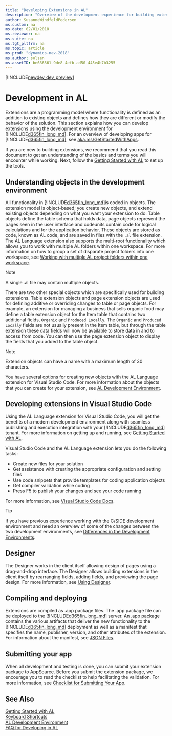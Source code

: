 ```yaml
---
title: "Developing Extensions in AL"
description: "Overview of the development experience for building extensions using the AL language."
author: SusanneWindfeldPedersen
ms.custom: na
ms.date: 02/01/2018
ms.reviewer: na
ms.suite: na
ms.tgt_pltfrm: na
ms.topic: article
ms.prod: "dynamics-nav-2018"
ms.author: solsen
ms.assetID: be636361-9de8-4efb-ad50-445e4b7b3255
---
```


[!INCLUDE[newdev_dev_preview](includes/newdev_dev_preview.md)]

# Development in AL
Extensions are a programming model where functionality is defined as an addition to existing objects and defines how they are different or modify the behavior of the solution. This section explains how you can develop extensions using the development environment for [!INCLUDE[d365fin_long_md](includes/d365fin_long_md.md)]. For an overview of developing apps for [!INCLUDE[d365fin_long_md](includes/d365fin_long_md.md)], see [aka.ms/GetStartedWithApps](devenv-develop-apps-for-fin.md). 

If you are new to building extensions, we recommend that you read this document to get an understanding of the basics and terms you will encounter while working. Next, follow the [Getting Started with AL](devenv-get-started.md) to set up the tools.

## Understanding objects in the development environment
All functionality in [!INCLUDE[d365fin_long_md](includes/d365fin_long_md.md)]is coded in objects. The extension model is object-based; you create new objects, and extend existing objects depending on what you want your extension to do. Table objects define the table schema that holds data, page objects represent the pages seen in the user interface and codeunits contain code for logical calculations and for the application behavior. These objects are stored as code, known as AL code, and are saved in files with the ```.al``` file extension. The AL Language extension also supports the multi-root functionality which allows you to work with multiple AL folders within one workspace. 
For more information on how to group a set of disparate project folders into one workspace, see [Working with multiple AL project folders within one workspace](devenv-multiroot-workspaces.md).


> [!NOTE]  
> A single .al file may contain multiple objects.      

There are two other special objects which are specifically used for building extensions. Table extension objects and page extension objects are used for defining additive or overriding changes to table or page objects. For example, an extension for managing a business that sells organic food may define a table extension object for the Item table that contains two additional fields, ```Organic``` and ```Produced Locally```. The ```Organic``` and ```Produced Locally``` fields are not usually present in the Item table, but through the table extension these data fields will now be available to store data in and to access from code. You can then use the page extension object to display the fields that you added to the table object.

> [!NOTE]  
> Extension objects can have a name with a maximum length of 30 characters.

You have several options for creating new objects with the AL Language extension for Visual Studio Code. For more information about the objects that you can create for your extension, see [AL Development Environment](devenv-reference-overview.md).

## Developing extensions in Visual Studio Code
Using the AL Language extension for Visual Studio Code, you will get the benefits of a modern development environment along with seamless publishing and execution integration with your [!INCLUDE[d365fin_long_md](includes/d365fin_long_md.md)] tenant. For more information on getting up and running, see [Getting Started with AL](devenv-get-started.md).

Visual Studio Code and the AL Language extension lets you do the following tasks:

- Create new files for your solution
- Get assistance with creating the appropriate configuration and setting files
- Use code snippets that provide templates for coding application objects
- Get compiler validation while coding
- Press F5 to publish your changes and see your code running

For more information, see [Visual Studio Code Docs](https://code.visualstudio.com/docs).

> [!TIP]
> If you have previous experience working with the C/SIDE development environment and need an overview of some of the changes between the two development environments, see [Differences in the Development Environments](devenv-differences.md).

## Designer
The Designer works in the client itself allowing design of pages using a drag-and-drop interface. The Designer allows building extensions in the client itself by rearranging fields, adding fields, and previewing the page design. For more information, see [Using Designer](devenv-inclient-designer.md).

## Compiling and deploying
Extensions are compiled as .app package files. The .app package file can be deployed to the [!INCLUDE[d365fin_long_md](includes/d365fin_long_md.md)] server. An .app package contains the various artifacts that deliver the new functionality to the [!INCLUDE[d365fin_long_md](includes/d365fin_long_md.md)] deployment as well as a manifest that specifies the name, publisher, version, and other attributes of the extension. For information about the manifest, see [JSON Files](devenv-json-files.md).

## Submitting your app
When all development and testing is done, you can submit your extension package to AppSource. Before you submit the extension package, we encourage you to read the checklist to help facilitating the validation. For more information, see [Checklist for Submitting Your App](devenv-checklist-submission.md).

## See Also
[Getting Started with AL](devenv-get-started.md)  
[Keyboard Shortcuts](devenv-keyboard-shortcuts.md)    
[AL Development Environment](devenv-reference-overview.md)  
[FAQ for Developing in AL](devenv-dev-faq.md)  
